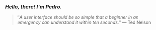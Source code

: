 ### *Hello, there! I'm Pedro.*
> ″*A user interface should be so simple that a beginner in an emergency can understand it within ten seconds.*″
 — Ted Nelson
